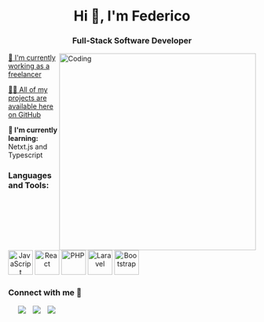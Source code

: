 <h1 align="center">Hi 👋, I'm Federico</h1>
<h3 align="center">Full-Stack Software Developer</h3>
<img align="right" alt="Coding" width="400" src="https://user-images.githubusercontent.com/74038190/212748842-9fcbad5b-6173-4175-8a61-521f3dbb7514.gif"≥

<p align="left">
  <a href="https://github.com/chingu-voyages/v46-tier1-team-04" target="blank">🔭 I'm currently working as a freelancer</a>
</p>

<p align="left">
  <a href="https://github.com/fedemurru?tab=repositories">👨‍💻 All of my projects are available here on GitHub</a>
</p>

<p align="left">
  <strong>🌱 I'm currently learning:</strong> Netxt.js and Typescript
</p>

<h3 align="left">Languages and Tools:</h3>
	
 <div style="display: inline-block; text-align: center;">
    <a href="https://www.javascript.com/" target="_blank"><img src="https://profilinator.rishav.dev/skills-assets/javascript-original.svg" alt="JavaScript" height="50" /></a>  
    <a href="https://reactjs.org/" target="_blank"><img src="https://profilinator.rishav.dev/skills-assets/react-original-wordmark.svg" alt="React" height="50" /></a>  
    <a href="https://www.php.net/" target="_blank"><img src="https://profilinator.rishav.dev/skills-assets/php-original.svg" alt="PHP" height="50" /></a>  
    <a href="https://laravel.com/" target="_blank"><img src="https://profilinator.rishav.dev/skills-assets/laravel-plain-wordmark.svg" alt="Laravel" height="50" /></a>  
    <a href="https://getbootstrap.com/docs/3.4/javascript/" target="_blank"><img src="https://profilinator.rishav.dev/skills-assets/bootstrap-plain.svg" alt="Bootstrap" height="50" /></a>  
  </div>


<h3 align="left" >Connect with me 🤝 </h3>

<p align="left">

 <div align="left"  class="icons-social" style="margin-left: 10px;">
    <a style="margin-left: 10px;" href="https://twitter.com/FedericoMurru3" target="_blank" >
			<img src="https://user-images.githubusercontent.com/22180351/208762312-9261f93c-fb43-47e2-9ef6-294f0dbb32d4.png"></a>
      <a style="margin-left: 10px;" href="https://www.linkedin.com/in/federico-murru-b2baba19a/" target="_blank" >
       <img src="https://user-images.githubusercontent.com/22180351/208762097-681abcdc-df56-41ba-ad03-a9d7d81d8e4c.png"></a>
       <a style="margin-left: 10px;" href="https://github.com/fedemurru?tab=repositories" target="_blank" >
		   <img src="https://user-images.githubusercontent.com/22180351/208761837-6af02b8c-aedb-4610-ae99-b0d773f2c8d1.png"></a>
      </div>

</p>
